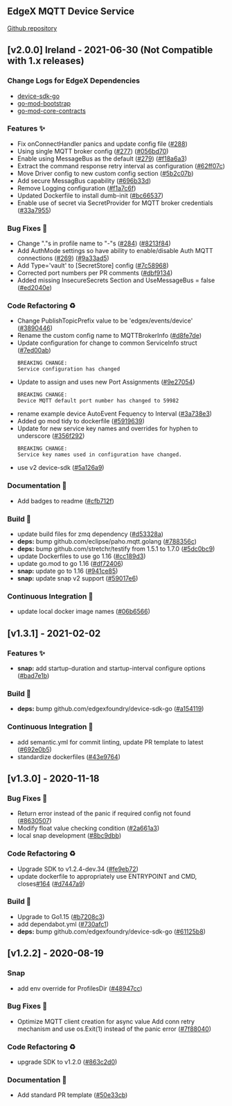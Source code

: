 
<a name="EdgeX MQTT Device Service (found in device-mqtt-go) Changelog"></a>
## EdgeX MQTT Device Service
[Github repository](https://github.com/edgexfoundry/device-mqtt-go)

## [v2.0.0] Ireland - 2021-06-30  (Not Compatible with 1.x releases)
### Change Logs for EdgeX Dependencies
- [device-sdk-go](https://github.com/edgexfoundry/device-sdk-go/blob/v2.0.0/CHANGELOG.md)
- [go-mod-bootstrap](https://github.com/edgexfoundry/go-mod-bootstrap/blob/v2.0.0/CHANGELOG.md)
- [go-mod-core-contracts](https://github.com/edgexfoundry/go-mod-core-contracts/blob/v2.0.0/CHANGELOG.md)

### Features ✨
- Fix onConnectHandler panics and update config file ([#288](https://github.com/edgexfoundry/device-mqtt-go/pull/288))
- Using single MQTT broker config ([#277](https://github.com/edgexfoundry/device-mqtt-go/issues/277)) ([#056bd70](https://github.com/edgexfoundry/device-mqtt-go/commits/056bd70))
- Enable using MessageBus as the default ([#279](https://github.com/edgexfoundry/device-mqtt-go/issues/279)) ([#f18a6a3](https://github.com/edgexfoundry/device-mqtt-go/commits/f18a6a3))
- Extract the command response retry interval as configuration ([#62ff07c](https://github.com/edgexfoundry/device-mqtt-go/commits/62ff07c))
- Move Driver config to new custom config section ([#5b2c07b](https://github.com/edgexfoundry/device-mqtt-go/commits/5b2c07b))
- Add secure MessagBus capability ([#696b33d](https://github.com/edgexfoundry/device-mqtt-go/commits/696b33d))
- Remove Logging configuration ([#f1a7c6f](https://github.com/edgexfoundry/device-mqtt-go/commits/f1a7c6f))
- Updated Dockerfile to install dumb-init ([#bc66537](https://github.com/edgexfoundry/device-mqtt-go/commits/bc66537))
- Enable use of secret via SecretProvider for MQTT broker credentials ([#33a7955](https://github.com/edgexfoundry/device-mqtt-go/commits/33a7955))
### Bug Fixes 🐛
- Change "."s in profile name to "-"s ([#284](https://github.com/edgexfoundry/device-mqtt-go/issues/284)) ([#8213f84](https://github.com/edgexfoundry/device-mqtt-go/commits/8213f84))
- Add AuthMode settings so have ability to enable/disable Auth MQTT connections ([#269](https://github.com/edgexfoundry/device-mqtt-go/issues/269)) ([#9a33ad5](https://github.com/edgexfoundry/device-mqtt-go/commits/9a33ad5))
- Add Type='vault' to [SecretStore] config ([#7c58968](https://github.com/edgexfoundry/device-mqtt-go/commits/7c58968))
- Corrected port numbers per PR comments ([#dbf9134](https://github.com/edgexfoundry/device-mqtt-go/commits/dbf9134))
- Added missing InsecureSecrets Section and UseMessageBus = false ([#ed2040e](https://github.com/edgexfoundry/device-mqtt-go/commits/ed2040e))
### Code Refactoring ♻
- Change PublishTopicPrefix value to be 'edgex/events/device' ([#3890446](https://github.com/edgexfoundry/device-mqtt-go/commits/3890446))
- Rename the custom config name to MQTTBrokerInfo ([#d8fe7de](https://github.com/edgexfoundry/device-mqtt-go/commits/d8fe7de))
- Update configuration for change to common ServiceInfo struct ([#7ed00ab](https://github.com/edgexfoundry/device-mqtt-go/commits/7ed00ab))
    ```
    BREAKING CHANGE:
    Service configuration has changed
    ```
- Update to assign and uses new Port Assignments ([#9e27054](https://github.com/edgexfoundry/device-mqtt-go/commits/9e27054))
    ```
    BREAKING CHANGE:
    Device MQTT default port number has changed to 59982
    ```
- rename example device AutoEvent Fequency to Interval ([#3a738e3](https://github.com/edgexfoundry/device-mqtt-go/commits/3a738e3))
- Added go mod tidy to dockerfile ([#5919639](https://github.com/edgexfoundry/device-mqtt-go/commits/5919639))
- Update for new service key names and overrides for hyphen to underscore ([#356f292](https://github.com/edgexfoundry/device-mqtt-go/commits/356f292))
    ```
    BREAKING CHANGE:
    Service key names used in configuration have changed.
    ```
- use v2 device-sdk ([#5a126a9](https://github.com/edgexfoundry/device-mqtt-go/commits/5a126a9))
### Documentation 📖
- Add badges to readme ([#cfb712f](https://github.com/edgexfoundry/device-mqtt-go/commits/cfb712f))
### Build 👷
- update build files for zmq dependency ([#d53328a](https://github.com/edgexfoundry/device-mqtt-go/commits/d53328a))
- **deps:** bump github.com/eclipse/paho.mqtt.golang ([#788356c](https://github.com/edgexfoundry/device-mqtt-go/commits/788356c))
- **deps:** bump github.com/stretchr/testify from 1.5.1 to 1.7.0 ([#5dc0bc9](https://github.com/edgexfoundry/device-mqtt-go/commits/5dc0bc9))
- update Dockerfiles to use go 1.16 ([#cc189d3](https://github.com/edgexfoundry/device-mqtt-go/commits/cc189d3))
- update go.mod to go 1.16 ([#df72406](https://github.com/edgexfoundry/device-mqtt-go/commits/df72406))
- **snap:** update go to 1.16 ([#941ce85](https://github.com/edgexfoundry/device-mqtt-go/commits/941ce85))
- **snap:** update snap v2 support ([#59017e6](https://github.com/edgexfoundry/device-mqtt-go/commits/59017e6))
### Continuous Integration 🔄
- update local docker image names ([#06b6566](https://github.com/edgexfoundry/device-mqtt-go/commits/06b6566))

<a name="v1.3.1"></a>
## [v1.3.1] - 2021-02-02
### Features ✨
- **snap:** add startup-duration and startup-interval configure options ([#bad7e1b](https://github.com/edgexfoundry/device-mqtt-go/commits/bad7e1b))
### Build 👷
- **deps:** bump github.com/edgexfoundry/device-sdk-go ([#a154119](https://github.com/edgexfoundry/device-mqtt-go/commits/a154119))
### Continuous Integration 🔄
- add semantic.yml for commit linting, update PR template to latest ([#692e0b5](https://github.com/edgexfoundry/device-mqtt-go/commits/692e0b5))
- standardize dockerfiles ([#43e9764](https://github.com/edgexfoundry/device-mqtt-go/commits/43e9764))

<a name="v1.3.0"></a>
## [v1.3.0] - 2020-11-18
### Bug Fixes 🐛
- Return error instead of the panic if required config not found ([#8630507](https://github.com/edgexfoundry/device-mqtt-go/commits/8630507))
- Modify float value checking condition ([#2a661a3](https://github.com/edgexfoundry/device-mqtt-go/commits/2a661a3))
- local snap development ([#8bc9dbb](https://github.com/edgexfoundry/device-mqtt-go/commits/8bc9dbb))
### Code Refactoring ♻
- Upgrade SDK to v1.2.4-dev.34 ([#fe9eb72](https://github.com/edgexfoundry/device-mqtt-go/commits/fe9eb72))
- update dockerfile to appropriately use ENTRYPOINT and CMD, closes[#164](https://github.com/edgexfoundry/device-mqtt-go/issues/164) ([#d7447a9](https://github.com/edgexfoundry/device-mqtt-go/commits/d7447a9))
### Build 👷
- Upgrade to Go1.15 ([#b7208c3](https://github.com/edgexfoundry/device-mqtt-go/commits/b7208c3))
- add dependabot.yml ([#730afc1](https://github.com/edgexfoundry/device-mqtt-go/commits/730afc1))
- **deps:** bump github.com/edgexfoundry/device-sdk-go ([#61125b8](https://github.com/edgexfoundry/device-mqtt-go/commits/61125b8))

<a name="v1.2.2"></a>
## [v1.2.2] - 2020-08-19
### Snap
- add env override for ProfilesDir ([#48947cc](https://github.com/edgexfoundry/device-mqtt-go/commits/48947cc))
### Bug Fixes 🐛
- Optimize MQTT client creation for async value Add conn retry mechanism and use os.Exit(1) instead of the panic error ([#7f88040](https://github.com/edgexfoundry/device-mqtt-go/commits/7f88040))
### Code Refactoring ♻
- upgrade SDK to v1.2.0 ([#863c2d0](https://github.com/edgexfoundry/device-mqtt-go/commits/863c2d0))
### Documentation 📖
- Add standard PR template ([#50e33cb](https://github.com/edgexfoundry/device-mqtt-go/commits/50e33cb))
